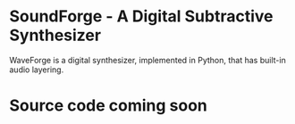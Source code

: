 # SoundForge - A Digital Subtractive Synthesizer
WaveForge is a digital synthesizer, implemented in Python, that has built-in audio layering.

# Source code coming soon
